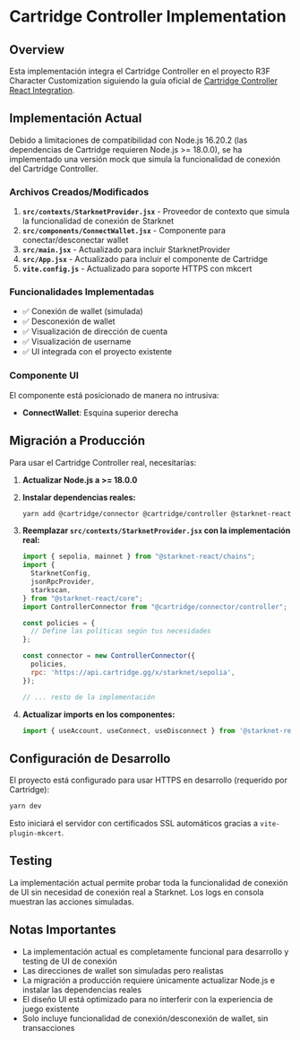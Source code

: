 # Cartridge Controller Implementation

## Overview

Esta implementación integra el Cartridge Controller en el proyecto R3F Character Customization siguiendo la guía oficial de [Cartridge Controller React Integration](https://docs.cartridge.gg/controller/examples/react).

## Implementación Actual

Debido a limitaciones de compatibilidad con Node.js 16.20.2 (las dependencias de Cartridge requieren Node.js >= 18.0.0), se ha implementado una versión mock que simula la funcionalidad de conexión del Cartridge Controller.

### Archivos Creados/Modificados

1. **`src/contexts/StarknetProvider.jsx`** - Proveedor de contexto que simula la funcionalidad de conexión de Starknet
2. **`src/components/ConnectWallet.jsx`** - Componente para conectar/desconectar wallet
3. **`src/main.jsx`** - Actualizado para incluir StarknetProvider
4. **`src/App.jsx`** - Actualizado para incluir el componente de Cartridge
5. **`vite.config.js`** - Actualizado para soporte HTTPS con mkcert

### Funcionalidades Implementadas

- ✅ Conexión de wallet (simulada)
- ✅ Desconexión de wallet
- ✅ Visualización de dirección de cuenta
- ✅ Visualización de username
- ✅ UI integrada con el proyecto existente

### Componente UI

El componente está posicionado de manera no intrusiva:
- **ConnectWallet**: Esquina superior derecha

## Migración a Producción

Para usar el Cartridge Controller real, necesitarías:

1. **Actualizar Node.js a >= 18.0.0**
2. **Instalar dependencias reales:**
   ```bash
   yarn add @cartridge/connector @cartridge/controller @starknet-react/core @starknet-react/chains starknet
   ```

3. **Reemplazar `src/contexts/StarknetProvider.jsx` con la implementación real:**
   ```jsx
   import { sepolia, mainnet } from "@starknet-react/chains";
   import {
     StarknetConfig,
     jsonRpcProvider,
     starkscan,
   } from "@starknet-react/core";
   import ControllerConnector from "@cartridge/connector/controller";

   const policies = {
     // Define las políticas según tus necesidades
   };

   const connector = new ControllerConnector({
     policies,
     rpc: 'https://api.cartridge.gg/x/starknet/sepolia',
   });

   // ... resto de la implementación
   ```

4. **Actualizar imports en los componentes:**
   ```jsx
   import { useAccount, useConnect, useDisconnect } from '@starknet-react/core';
   ```

## Configuración de Desarrollo

El proyecto está configurado para usar HTTPS en desarrollo (requerido por Cartridge):

```bash
yarn dev
```

Esto iniciará el servidor con certificados SSL automáticos gracias a `vite-plugin-mkcert`.

## Testing

La implementación actual permite probar toda la funcionalidad de conexión de UI sin necesidad de conexión real a Starknet. Los logs en consola muestran las acciones simuladas.

## Notas Importantes

- La implementación actual es completamente funcional para desarrollo y testing de UI de conexión
- Las direcciones de wallet son simuladas pero realistas
- La migración a producción requiere únicamente actualizar Node.js e instalar las dependencias reales
- El diseño UI está optimizado para no interferir con la experiencia de juego existente
- Solo incluye funcionalidad de conexión/desconexión de wallet, sin transacciones 